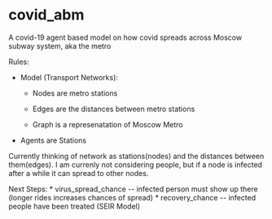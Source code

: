 covid_abm
========================

A covid-19 agent based model on how covid spreads across Moscow subway system, aka the metro

Rules:

* Model (Transport Networks):

  * Nodes are metro stations

  * Edges are the distances between metro stations

  * Graph is a represenatation of Moscow Metro

* Agents are Stations


Currently thinking of network as stations(nodes) and the distances between them(edges).
I am currenly not considering people, but if a node is infected after a while it can spread to other nodes.

Next Steps:
    * virus_spread_chance -- infected person must show up there (longer rides increases chances of spread)
    * recovery_chance -- infected people have been treated (SEIR Model)
    

